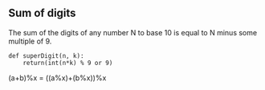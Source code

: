 ## Sum of digits
The sum of the digits of any number N to base 10 is equal to N minus some multiple of 9.  
```
def superDigit(n, k):  
    return(int(n*k) % 9 or 9)  
```
(a+b)%x = ((a%x)+(b%x))%x  
